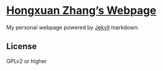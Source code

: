 [Hongxuan Zhang’s Webpage](https://zhang.hongxuan.me/)
==========

My personal webpage powered by [Jekyll](https://jekyllrb.com/) markdown.

License
---------

GPLv2 or higher
